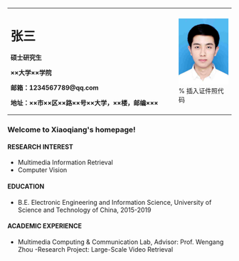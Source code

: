 <table border="0">
  <tr>
    <td width="75%">
      <h1>张三</h1>
      <p><b>硕士研究生</b></p>
      <p><b>××大学××学院</b></p>
      <p><b>邮箱：1234567789@qq.com</b></p>
      <p><b>地址：××市××区××路××号××大学，××楼，邮编×××</b></p>
    </td>
    <td width="25%">
      <img src="/大学.jpg" width="100%">      % 插入证件照代码
    </td>
  </tr>
</table>

### Welcome to Xiaoqiang's homepage!

#### **RESEARCH INTEREST**
- Multimedia Information Retrieval
- Computer Vision 

#### **EDUCATION**
- B.E. Electronic Engineering and Information Science, University of Science and Technology of China, 2015-2019 

#### **ACADEMIC EXPERIENCE**

- Multimedia Computing & Communication Lab, Advisor: Prof. Wengang Zhou
   -Research Project: Large-Scale Video Retrieval
